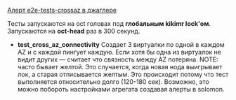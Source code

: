 [Алерт e2e-tests-crossaz в джаглере](https://juggler.yandex-team.ru/aggregate_checks/?query=service%3De2e-tests-crossaz)

Тесты запускаются на oct головах под **глобальным kikimr lock'ом**. Запускаются на **oct-head** раз в 300 секунд.

- **test_cross_az_connectivity** Создает 3 виртуалки по одной в каждом AZ и с каждой пингует каждую. Если хотя бы одна из виртуалок не видит других — считает что связность между AZ потеряна. NOTE: часто бывает желтой. Это случается, когда новая нода выигрывает лок, а старая отписывается желтым. Это происходит потому что тест выполняется относительно долго (120-180 сек). Возможно, это можно побороть настройками агрегата создавая алерты в solomon.